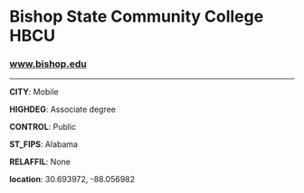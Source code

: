 # Bishop State Community College HBCU
### www.bishop.edu
---
**CITY**: Mobile

**HIGHDEG**: Associate degree

**CONTROL**: Public

**ST_FIPS**: Alabama

**RELAFFIL**: None

**location**: 30.693972, -88.056982